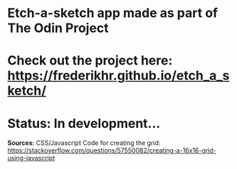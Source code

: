 # Etch-a-sketch app made as part of The Odin Project
# Check out the project here: https://frederikhr.github.io/etch_a_sketch/
# Status: In development...

**Sources**:
CSS/Javascript Code for creating the grid: https://stackoverflow.com/questions/57550082/creating-a-16x16-grid-using-javascript
